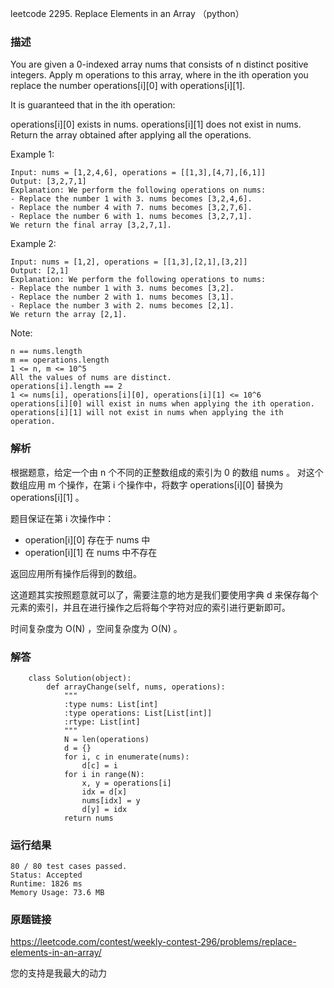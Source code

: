 leetcode 2295. Replace Elements in an Array （python）



### 描述


You are given a 0-indexed array nums that consists of n distinct positive integers. Apply m operations to this array, where in the ith operation you replace the number operations[i][0] with operations[i][1].

It is guaranteed that in the ith operation:

operations[i][0] exists in nums.
operations[i][1] does not exist in nums.
Return the array obtained after applying all the operations.


Example 1:

	Input: nums = [1,2,4,6], operations = [[1,3],[4,7],[6,1]]
	Output: [3,2,7,1]
	Explanation: We perform the following operations on nums:
	- Replace the number 1 with 3. nums becomes [3,2,4,6].
	- Replace the number 4 with 7. nums becomes [3,2,7,6].
	- Replace the number 6 with 1. nums becomes [3,2,7,1].
	We return the final array [3,2,7,1].

	
Example 2:


	Input: nums = [1,2], operations = [[1,3],[2,1],[3,2]]
	Output: [2,1]
	Explanation: We perform the following operations to nums:
	- Replace the number 1 with 3. nums becomes [3,2].
	- Replace the number 2 with 1. nums becomes [3,1].
	- Replace the number 3 with 2. nums becomes [2,1].
	We return the array [2,1].






Note:

	n == nums.length
	m == operations.length
	1 <= n, m <= 10^5
	All the values of nums are distinct.
	operations[i].length == 2
	1 <= nums[i], operations[i][0], operations[i][1] <= 10^6
	operations[i][0] will exist in nums when applying the ith operation.
	operations[i][1] will not exist in nums when applying the ith operation.


### 解析

根据题意，给定一个由 n 个不同的正整数组成的索引为 0 的数组 nums 。 对这个数组应用 m 个操作，在第 i 个操作中，将数字  operations[i][0] 替换为 operations[i][1] 。

题目保证在第 i 次操作中：

* operation[i][0] 存在于 nums 中 
* operation[i][1] 在 nums 中不存在 

返回应用所有操作后得到的数组。


这道题其实按照题意就可以了，需要注意的地方是我们要使用字典 d 来保存每个元素的索引，并且在进行操作之后将每个字符对应的索引进行更新即可。

时间复杂度为 O(N) ，空间复杂度为 O(N) 。

### 解答
				
		class Solution(object):
		    def arrayChange(self, nums, operations):
		        """
		        :type nums: List[int]
		        :type operations: List[List[int]]
		        :rtype: List[int]
		        """
		        N = len(operations)
		        d = {}
		        for i, c in enumerate(nums):
		            d[c] = i
		        for i in range(N):
		            x, y = operations[i]
		            idx = d[x]
		            nums[idx] = y
		            d[y] = idx
		        return nums

            	      
			
### 运行结果


	80 / 80 test cases passed.
	Status: Accepted
	Runtime: 1826 ms
	Memory Usage: 73.6 MB
        


### 原题链接

https://leetcode.com/contest/weekly-contest-296/problems/replace-elements-in-an-array/

您的支持是我最大的动力

